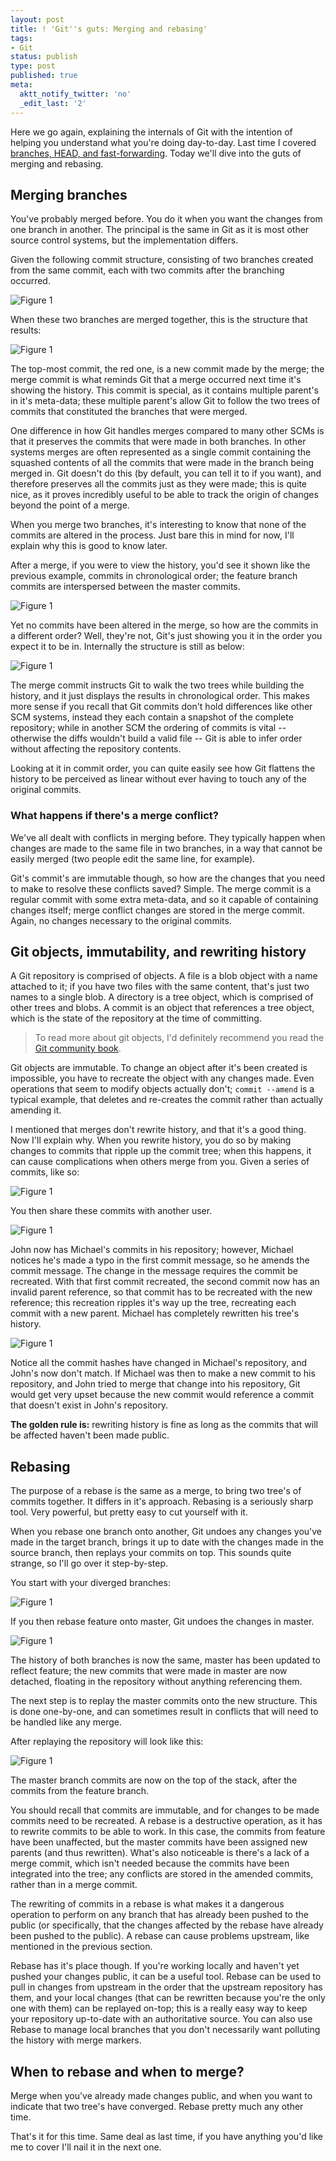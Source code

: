 ```yaml
---
layout: post
title: ! 'Git''s guts: Merging and rebasing'
tags:
- Git
status: publish
type: post
published: true
meta:
  aktt_notify_twitter: 'no'
  _edit_last: '2'
---
```


Here we go again, explaining the internals of Git with the intention of helping you understand what you're doing day-to-day. Last time I covered [branches, HEAD, and fast-forwarding](/writings/gits-guts-branches-head-and-fast-forwards). Today we'll dive into the guts of merging and rebasing.

<!-- more -->

## Merging branches

You've probably merged before. You do it when you want the changes from one branch in another. The principal is the same in Git as it is most other source control systems, but the implementation differs.

Given the following commit structure, consisting of two branches created from the same commit, each with two commits after the branching occurred.

![Figure 1](/images/GitGuts2_Figure1.png)

When these two branches are merged together, this is the structure that results:

![Figure 1](/images/GitGuts2_Figure2.png)

The top-most commit, the red one, is a new commit made by the merge; the merge commit is what reminds Git that a merge occurred next time it's showing the history. This commit is special, as it contains multiple parent's in it's meta-data; these multiple parent's allow Git to follow the two trees of commits that constituted the branches that were merged.

One difference in how Git handles merges compared to many other SCMs is that it preserves the commits that were made in both branches. In other systems merges are often represented as a single commit containing the squashed contents of all the commits that were made in the branch being merged in. Git doesn't do this (by default, you can tell it to if you want), and therefore preserves all the commits just as they were made; this is quite nice, as it proves incredibly useful to be able to track the origin of changes beyond the point of a merge.

When you merge two branches, it's interesting to know that none of the commits are altered in the process. Just bare this in mind for now, I'll explain why this is good to know later.

After a merge, if you were to view the history, you'd see it shown like the previous example, commits in chronological order; the feature branch commits are interspersed between the master commits.

![Figure 1](/images/GitGuts2_Figure2.png)

Yet no commits have been altered in the merge, so how are the commits in a different order? Well, they're not, Git's just showing you it in the order you expect it to be in. Internally the structure is still as below:

![Figure 1](/images/GitGuts2_Figure3.png)

The merge commit instructs Git to walk the two trees while building the history, and it just displays the results in chronological order. This makes more sense if you recall that Git commits don't hold differences like other SCM systems, instead they each contain a snapshot of the complete repository; while in another SCM the ordering of commits is vital -- otherwise the diffs wouldn't build a valid file -- Git is able to infer order without affecting the repository contents.

Looking at it in commit order, you can quite easily see how Git flattens the history to be perceived as linear without ever having to touch any of the original commits.

### What happens if there's a merge conflict?

We've all dealt with conflicts in merging before. They typically happen when changes are made to the same file in two branches, in a way that cannot be easily merged (two people edit the same line, for example).

Git's commit's are immutable though, so how are the changes that you need to make to resolve these conflicts saved? Simple. The merge commit is a regular commit with some extra meta-data, and so it capable of containing changes itself; merge conflict changes are stored in the merge commit. Again, no changes necessary to the original commits.

## Git objects, immutability, and rewriting history

A Git repository is comprised of objects. A file is a blob object with a name attached to it; if you have two files with the same content, that's just two names to a single blob. A directory is a tree object, which is comprised of other trees and blobs. A commit is an object that references a tree object, which is the state of the repository at the time of committing.

> To read more about git objects, I'd definitely recommend you read the [Git community book](http://book.git-scm.com).

Git objects are immutable. To change an object after it's been created is impossible, you have to recreate the object with any changes made. Even operations that seem to modify objects actually don't; `commit --amend` is a typical example, that deletes and re-creates the commit rather than actually amending it.

I mentioned that merges don't rewrite history, and that it's a good thing. Now I'll explain why. When you rewrite history, you do so by making changes to commits that ripple up the commit tree; when this happens, it can cause complications when others merge from you. Given a series of commits, like so:

![Figure 1](/images/GitGuts2_Figure4.png)

You then share these commits with another user.

![Figure 1](/images/GitGuts2_Figure5.png)

John now has Michael's commits in his repository; however, Michael notices he's made a typo in the first commit message, so he amends the commit message. The change in the message requires the commit be recreated. With that first commit recreated, the second commit now has an invalid parent reference, so that commit has to be recreated with the new reference; this recreation ripples it's way up the tree, recreating each commit with a new parent. Michael has completely rewritten his tree's history.

![Figure 1](/images/GitGuts2_Figure6.png)

Notice all the commit hashes have changed in Michael's repository, and John's now don't match. If Michael was then to make a new commit to his repository, and John tried to merge that change into his repository, Git would get very upset because the new commit would reference a commit that doesn't exist in John's repository.

<strong>The golden rule is:</strong> rewriting history is fine as long as the commits that will be affected haven't been made public.


## Rebasing

The purpose of a rebase is the same as a merge, to bring two tree's of commits together. It differs in it's approach. Rebasing is a seriously sharp tool. Very powerful, but pretty easy to cut yourself with it.

When you rebase one branch onto another, Git undoes any changes you've made in the target branch, brings it up to date with the changes made in the source branch, then replays your commits on top. This sounds quite strange, so I'll go over it step-by-step.

You start with your diverged branches:

![Figure 1](/images/GitGuts2_Figure7.png)

If you then rebase feature onto master, Git undoes the changes in master.

![Figure 1](/images/GitGuts2_Figure8.png)

The history of both branches is now the same, master has been updated to reflect feature; the new commits that were made in master are now detached, floating in the repository without anything referencing them.

The next step is to replay the master commits onto the new structure. This is done one-by-one, and can sometimes result in conflicts that will need to be handled like any merge.

After replaying the repository will look like this:

![Figure 1](/images/GitGuts2_Figure9.png)

The master branch commits are now on the top of the stack, after the commits from the feature branch.

You should recall that commits are immutable, and for changes to be made commits need to be recreated. A rebase is a destructive operation, as it has to rewrite commits to be able to work. In this case, the commits from feature have been unaffected, but the master commits have been assigned new parents (and thus rewritten). What's also noticeable is there's a lack of a merge commit, which isn't needed because the commits have been integrated into the tree; any conflicts are stored in the amended commits, rather than in a merge commit.

The rewriting of commits in a rebase is what makes it a dangerous operation to perform on any branch that has already been pushed to the public (or specifically, that the changes affected by the rebase have already been pushed to the public). A rebase can cause problems upstream, like mentioned in the previous section.

Rebase has it's place though. If you're working locally and haven't yet pushed your changes public, it can be a useful tool. Rebase can be used to pull in changes from upstream in the order that the upstream repository has them, and your local changes (that can be rewritten because you're the only one with them) can be replayed on-top; this is a really easy way to keep your repository up-to-date with an authoritative source. You can also use Rebase to manage local branches that you don't necessarily want polluting the history with merge markers.

## When to rebase and when to merge?

Merge when you've already made changes public, and when you want to indicate that two tree's have converged. Rebase pretty much any other time.

That's it for this time. Same deal as last time, if you have anything you'd like me to cover I'll nail it in the next one.
